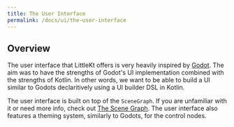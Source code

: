 ```yaml
---
title: The User Interface
permalink: /docs/ui/the-user-interface
---
```


## Overview

The user interface that LittleKt offers is very heavily inspired by [Godot](https://godotengine.org/). The aim was to have the strengths of Godot's UI implementation combined with the strengths of Kotlin. In other words, we want to be able to build a UI similar to Godots declaritively using a UI builder DSL in Kotlin.

The user interface is built on top of the `SceneGraph`. If you are unfamiliar with it or need more info, check out [The Scene Graph](/docs/scene-graph/the-scene-graph). The user interface also features a theming system, similarly to Godots, for the control nodes.
